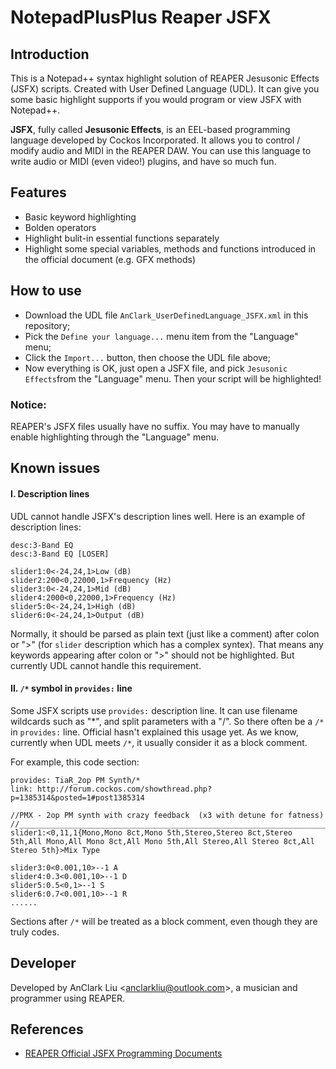 # NotepadPlusPlus Reaper JSFX
## Introduction
This is a Notepad++ syntax highlight solution of REAPER Jesusonic Effects (JSFX) scripts. Created with User Defined Language (UDL). It can give you some basic highlight supports if you would program or view JSFX with Notepad++.

**JSFX**, fully called **Jesusonic Effects**, is an EEL-based programming language developed by Cockos Incorporated. It allows you to control / modify audio and MIDI in the REAPER DAW. You can use this language to write audio or MIDI (even video!) plugins, and have so much fun.

## Features
- Basic keyword highlighting
- Bolden operators
- Highlight bulit-in essential functions separately
- Highlight some special variables, methods and functions introduced in the official document (e.g. GFX methods)

## How to use
- Download the UDL file `AnClark_UserDefinedLanguage_JSFX.xml` in this repository;
- Pick the `Define your language...` menu item from the "Language" menu;
- Click the `Import...` button, then choose the UDL file above;
- Now everything is OK, just open a JSFX file, and pick `Jesusonic Effects`from the "Language" menu. Then your script will be highlighted!

### Notice: 
REAPER's JSFX files usually have no suffix. You may have to manually enable highlighting through the "Language" menu.

## Known issues
#### I. Description lines
UDL cannot handle JSFX's description lines well. Here is an example of description lines:

```
desc:3-Band EQ
desc:3-Band EQ [LOSER]

slider1:0<-24,24,1>Low (dB)
slider2:200<0,22000,1>Frequency (Hz)
slider3:0<-24,24,1>Mid (dB)
slider4:2000<0,22000,1>Frequency (Hz)
slider5:0<-24,24,1>High (dB)
slider6:0<-24,24,1>Output (dB)
```

Normally, it should be parsed as plain text (just like a comment) after colon or ">" (for `slider` description which has a complex syntex). That means any keywords appearing after colon or ">" should not be highlighted. But currently UDL cannot handle this requirement.

#### II. `/*` symbol in `provides:` line
Some JSFX scripts use `provides:` description line. It can use filename wildcards such as "\*", and split parameters with a "/". So there often be a `/*` in `provides:` line. Official hasn't explained this usage yet. As we know, currently when UDL meets `/*`, it usually consider it as a block comment. 

For example, this code section:
```
provides: TiaR_2op PM Synth/*
link: http://forum.cockos.com/showthread.php?p=1385314&posted=1#post1385314

//PMX - 2op PM synth with crazy feedback  (x3 with detune for fatness)
//_____________________________________________________________________
slider1:<0,11,1{Mono,Mono 8ct,Mono 5th,Stereo,Stereo 8ct,Stereo 5th,All Mono,All Mono 8ct,All Mono 5th,All Stereo,All Stereo 8ct,All Stereo 5th}>Mix Type

slider3:0<0.001,10>--1 A
slider4:0.3<0.001,10>--1 D
slider5:0.5<0,1>--1 S
slider6:0.7<0.001,10>--1 R
......
```
Sections after `/*` will be treated as a block comment, even though they are truly codes.

## Developer
Developed by AnClark Liu \<anclarkliu@outlook.com\>, a musician and programmer using REAPER.

## References
- [REAPER Official JSFX Programming Documents](https://www.reaper.fm/sdk/js/js.php)


